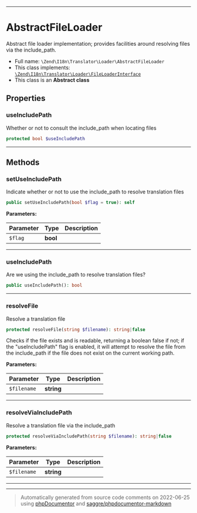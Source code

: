 ***

# AbstractFileLoader

Abstract file loader implementation; provides facilities around resolving
files via the include_path.



* Full name: `\Zend\I18n\Translator\Loader\AbstractFileLoader`
* This class implements:
[`\Zend\I18n\Translator\Loader\FileLoaderInterface`](./FileLoaderInterface.md)
* This class is an **Abstract class**



## Properties


### useIncludePath

Whether or not to consult the include_path when locating files

```php
protected bool $useIncludePath
```






***

## Methods


### setUseIncludePath

Indicate whether or not to use the include_path to resolve translation files

```php
public setUseIncludePath(bool $flag = true): self
```








**Parameters:**

| Parameter | Type | Description |
|-----------|------|-------------|
| `$flag` | **bool** |  |




***

### useIncludePath

Are we using the include_path to resolve translation files?

```php
public useIncludePath(): bool
```











***

### resolveFile

Resolve a translation file

```php
protected resolveFile(string $filename): string|false
```

Checks if the file exists and is readable, returning a boolean false if not; if the "useIncludePath"
flag is enabled, it will attempt to resolve the file from the
include_path if the file does not exist on the current working path.






**Parameters:**

| Parameter | Type | Description |
|-----------|------|-------------|
| `$filename` | **string** |  |




***

### resolveViaIncludePath

Resolve a translation file via the include_path

```php
protected resolveViaIncludePath(string $filename): string|false
```








**Parameters:**

| Parameter | Type | Description |
|-----------|------|-------------|
| `$filename` | **string** |  |




***


***
> Automatically generated from source code comments on 2022-06-25 using [phpDocumentor](http://www.phpdoc.org/) and [saggre/phpdocumentor-markdown](https://github.com/Saggre/phpDocumentor-markdown)
